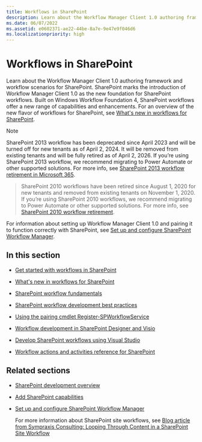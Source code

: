 ```yaml
---
title: Workflows in SharePoint
description: Learn about the Workflow Manager Client 1.0 authoring framework and workflow scenarios for SharePoint.
ms.date: 06/07/2022
ms.assetid: e0602371-ae22-44be-8a7e-9e47e9f046d6
ms.localizationpriority: high
---
```



# Workflows in SharePoint
Learn about the Workflow Manager Client 1.0 authoring framework and workflow scenarios for SharePoint.
SharePoint marks the introduction of Workflow Manager Client 1.0 as the new foundation for SharePoint workflows. Built on Windows Workflow Foundation 4, SharePoint workflows offer a new range of capabilities and enhancements. For an overview of the new flavor of workflows for SharePoint, see  [What's new in workflows for SharePoint](what-s-new-in-workflows-for-sharepoint.md).
  
> [!NOTE]
> SharePoint 2013 workflow has been deprecated since April 2023 and will be turned off for new tenants as of April 2, 2024. It will be removed from existing tenants and will be fully retired as of April 2, 2026. If you’re using SharePoint 2013 workflow, we recommend migrating to Power Automate or other supported solutions. For more info, see [SharePoint 2013 workflow retirement in Microsoft 365](https://aka.ms/sp-workflows-2013support). 

> SharePoint 2010 workflows have been retired since August 1, 2020 for new tenants and removed from existing tenants on November 1, 2020. If you’re using SharePoint 2010 workflows, we recommend migrating to Power Automate or other supported solutions. For more info, see [SharePoint 2010 workflow retirement](https://support.microsoft.com/office/sharepoint-2010-workflow-retirement-1ca3fff8-9985-410a-85aa-8120f626965f). 

For information about setting up Workflow Manager Client 1.0 and pairing it to function correctly with SharePoint, see  [Set up and configure SharePoint Workflow Manager](set-up-and-configure-sharepoint-workflow-manager.md).
## In this section


-  [Get started with workflows in SharePoint](get-started-with-workflows-in-sharepoint.md)
    
  
-  [What's new in workflows for SharePoint](what-s-new-in-workflows-for-sharepoint.md)
    
  
-  [SharePoint workflow fundamentals](sharepoint-workflow-fundamentals.md)
    
  
-  [SharePoint workflow development best practices](sharepoint-workflow-development-best-practices.md)
    
  
-  [Using the pairing cmdlet Register-SPWorkflowService](using-the-pairing-cmdlet-register-spworkflowservice.md)
    
  
-  [Workflow development in SharePoint Designer and Visio](workflow-development-in-sharepoint-designer-and-visio.md)
    
  
-  [Develop SharePoint workflows using Visual Studio](develop-sharepoint-workflows-using-visual-studio.md)
    
  
-  [Workflow actions and activities reference for SharePoint](workflow-actions-and-activities-reference-for-sharepoint.md)
    
  

## Related sections


-  [SharePoint development overview](sharepoint-development-overview.md)
    
  
-  [Add SharePoint capabilities](add-sharepoint-capabilities.md)
    
  
-  [Set up and configure SharePoint Workflow Manager](set-up-and-configure-sharepoint-workflow-manager.md)
    
    For more information about SharePoint site workflows, see  [Blog article from Sympraxis Consulting: Looping Through Content in a SharePoint Site Workflow](https://sympmarc.com/series/looping-through-content-in-a-sharepoint-2013-site-workflow/)
    
  

